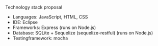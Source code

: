 Technology stack proposal

* Languages: JavaScript, HTML, CSS
* IDE: Eclipse
* Frameworks: Express (runs on Node.js)
* Database: SQLite + Sequelize (sequelize-restful) (runs on Node.js)
* Testingframework: mocha
